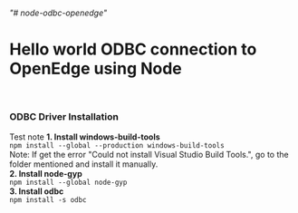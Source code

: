 <h6>"# node-odbc-openedge"</h6>
<h1>Hello world ODBC connection to OpenEdge using Node</h1>
<br>
<h3>ODBC Driver Installation</h3>
<note>Test note<note>
<b>1. Install windows-build-tools</b> <br>
<code>npm install --global --production windows-build-tools</code><br>
Note: If get the error "Could not install Visual Studio Build Tools.", go to the folder mentioned and install it manually.<br>
<b>2. Install node-gyp</b> <br>
<code>npm install --global node-gyp</code><br>
<b>3. Install odbc</b> <br>
<code>npm install -s odbc</code><br>


